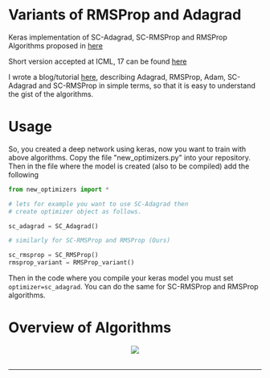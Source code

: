 # Variants of RMSProp and Adagrad

Keras implementation of SC-Adagrad, SC-RMSProp and RMSProp Algorithms proposed in [here](https://arxiv.org/abs/1706.05507)

Short version accepted at ICML, 17 can be found [here](http://www.ml.uni-saarland.de/Publications/MukHei-VariantsRMSPropAdagradLogRegret.pdf)

I wrote a blog/tutorial [here](https://mmahesh.github.io/articles/2017-07/tutorial-on-sc-adagrad-a-new-stochastic-gradient-method-for-deep-learning),  describing Adagrad, RMSProp, Adam, SC-Adagrad and SC-RMSProp in simple terms, so that it is easy to understand the gist of the algorithms. 

# Usage

So, you created a deep network using keras, now you want to train with above algorithms. Copy the file  "new_optimizers.py" into your repository. Then in the file where the model is created (also to be compiled) add the following

```python
from new_optimizers import *

# lets for example you want to use SC-Adagrad then
# create optimizer object as follows.

sc_adagrad = SC_Adagrad()

# similarly for SC-RMSProp and RMSProp (Ours)

sc_rmsprop = SC_RMSProp()
rmsprop_variant = RMSProp_variant() 

```

Then in the code where you compile your keras model you must set ```optimizer=sc_adagrad```. You can do the same for SC-RMSProp and RMSProp algorithms.

# Overview of Algorithms 
<div align="center">
  <a href='https://raw.githubusercontent.com/mmahesh/variants_of_rmsprop_and_adagrad/master/poster_image.jpg' target='_blank'><img src="https://raw.githubusercontent.com/mmahesh/variants_of_rmsprop_and_adagrad/master/poster_image.jpg" target='_blank'></a><br><br>
</div>

-----------------

